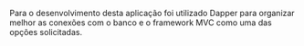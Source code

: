 ﻿Para o desenvolvimento desta aplicação foi utilizado Dapper para organizar melhor as conexões com o banco e
o framework MVC como uma das opções solicitadas.